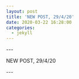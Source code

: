 ```yaml
---
layout: post
title: 'NEW POST, 29/4/20'
date: 2020-03-22 16:28:00
categories:
  - jekyll
---
```


\---

NEW POST, 29/4/20

\---